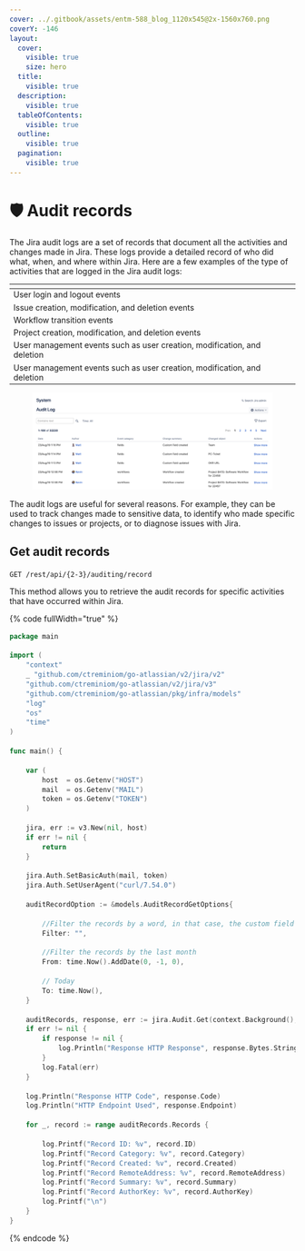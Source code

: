 ```yaml
---
cover: ../.gitbook/assets/entm-588_blog_1120x545@2x-1560x760.png
coverY: -146
layout:
  cover:
    visible: true
    size: hero
  title:
    visible: true
  description:
    visible: true
  tableOfContents:
    visible: true
  outline:
    visible: true
  pagination:
    visible: true
---
```


# 🛡️ Audit records

The Jira audit logs are a set of records that document all the activities and changes made in Jira. These logs provide a detailed record of who did what, when, and where within Jira. Here are a few examples of the type of activities that are logged in the Jira audit logs:

<table data-view="cards"><thead><tr><th></th></tr></thead><tbody><tr><td>User login and logout events</td></tr><tr><td>Issue creation, modification, and deletion events</td></tr><tr><td>Workflow transition events</td></tr><tr><td>Project creation, modification, and deletion events</td></tr><tr><td>User management events such as user creation, modification, and deletion</td></tr><tr><td>User management events such as user creation, modification, and deletion</td></tr></tbody></table>

<figure><img src="../.gitbook/assets/image (8) (2) (1).png" alt=""><figcaption></figcaption></figure>

The audit logs are useful for several reasons. For example, they can be used to track changes made to sensitive data, to identify who made specific changes to issues or projects, or to diagnose issues with Jira.

## Get audit records

`GET /rest/api/{2-3}/auditing/record`

This method allows you to retrieve the audit records for specific activities that have occurred within Jira.&#x20;

{% code fullWidth="true" %}
```go
package main

import (
	"context"
	_ "github.com/ctreminiom/go-atlassian/v2/jira/v2"
	"github.com/ctreminiom/go-atlassian/v2/jira/v3"
	"github.com/ctreminiom/go-atlassian/pkg/infra/models"
	"log"
	"os"
	"time"
)

func main() {

	var (
		host  = os.Getenv("HOST")
		mail  = os.Getenv("MAIL")
		token = os.Getenv("TOKEN")
	)

	jira, err := v3.New(nil, host)
	if err != nil {
		return
	}

	jira.Auth.SetBasicAuth(mail, token)
	jira.Auth.SetUserAgent("curl/7.54.0")

	auditRecordOption := &models.AuditRecordGetOptions{

		//Filter the records by a word, in that case, the custom field history
		Filter: "",

		//Filter the records by the last month
		From: time.Now().AddDate(0, -1, 0),

		// Today
		To: time.Now(),
	}

	auditRecords, response, err := jira.Audit.Get(context.Background(), auditRecordOption, 0, 500)
	if err != nil {
		if response != nil {
			log.Println("Response HTTP Response", response.Bytes.String())
		}
		log.Fatal(err)
	}

	log.Println("Response HTTP Code", response.Code)
	log.Println("HTTP Endpoint Used", response.Endpoint)

	for _, record := range auditRecords.Records {

		log.Printf("Record ID: %v", record.ID)
		log.Printf("Record Category: %v", record.Category)
		log.Printf("Record Created: %v", record.Created)
		log.Printf("Record RemoteAddress: %v", record.RemoteAddress)
		log.Printf("Record Summary: %v", record.Summary)
		log.Printf("Record AuthorKey: %v", record.AuthorKey)
		log.Printf("\n")
	}
}
```
{% endcode %}
